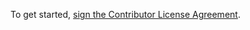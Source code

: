 To get started, <a href="https://www.clahub.com/agreements/crowdresearch/crowdsource-platform">sign the Contributor License Agreement</a>.